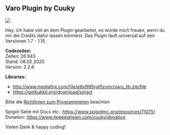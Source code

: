 ## Varo Plugin by Cuuky 
<img src="http://185.194.142.45/Bilder/Varo/thumbnail.png">

Hey, ich habe viel an dem Plugin gearbeitet, es würde mich freuen, wenn du mir die Credits dafür lassen könntest.
Das Plugin läuft universal auf den Versionen 1.7 - 1.15.

**Codezeilen:** <br>
Zeilen: 26.943 <br>
Stand: 08.02.2020 <br>
Version: 2.2.6

**Libraries:** 
- http://www.mediafire.com/file/e6xl995rgt5zvmr/varo_lib.zip/file
- https://getbukkit.org/download/spigot

Bitte die <a href='https://github.com/CuukyOfficial/VaroPlugin/blob/master/CONTRIBUTING.md'>Richtlinien zum Programmieren</a> beachten 

Spigot-Seite mit Docs etc.: https://www.spigotmc.org/resources/71075/ <br>
Donation: https://www.tipeeestream.com/cuuky/donation

Vielen Dank & happy coding!
